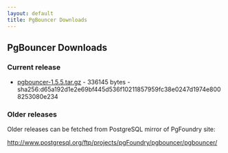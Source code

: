 ```yaml
---
layout: default
title: PgBouncer Downloads
---
```


## PgBouncer Downloads

### Current release

* [pgbouncer-1.5.5.tar.gz](pgbouncer-1.5.5.tar.gz) \- 336145 bytes \-
   sha256:d65a192d1e2e69bf445d536f10211857959fc38e0247d1974e8008253080e234

### Older releases

Older releases can be fetched from PostgreSQL mirror of PgFoundry site:

http://www.postgresql.org/ftp/projects/pgFoundry/pgbouncer/pgbouncer/
